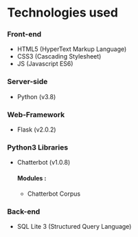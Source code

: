 # Technologies used

### Front-end
- HTML5 (HyperText Markup Language)
- CSS3 (Cascading Stylesheet)
- JS (Javascript ES6)

### Server-side
- Python (v3.8)

### Web-Framework
- Flask (v2.0.2)

### Python3 Libraries
- Chatterbot (v1.0.8)
    #### Modules :
    - Chatterbot Corpus

### Back-end
- SQL Lite 3 (Structured Query Language)












































































































